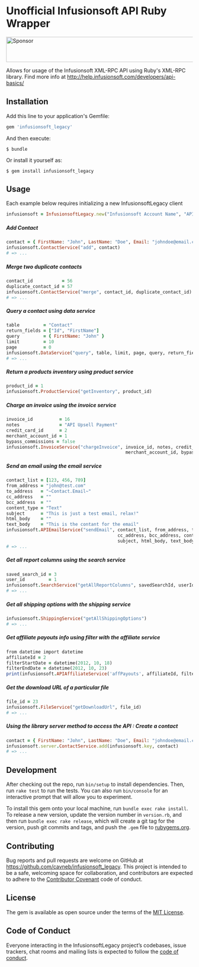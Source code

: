 # Unofficial Infusionsoft API Ruby Wrapper

<a href="https://app.codesponsor.io/link/Z24Ypyn8iC1Q4i6uCwNyLW3r/cavneb/infusionsoft_legacy" rel="nofollow"><img src="https://app.codesponsor.io/embed/Z24Ypyn8iC1Q4i6uCwNyLW3r/cavneb/infusionsoft_legacy.svg" style="width: 888px; height: 68px;" alt="Sponsor" /></a>

Allows for usage of the Infusionsoft XML-RPC API using Ruby's XML-RPC library. Find more info at http://help.infusionsoft.com/developers/api-basics/

## Installation

Add this line to your application's Gemfile:

```ruby
gem 'infusionsoft_legacy'
```

And then execute:

    $ bundle

Or install it yourself as:

    $ gem install infusionsoft_legacy

## Usage

Each example below requires initializing a new InfusionsoftLegacy client

```ruby
infusionsoft = InfusionsoftLegacy.new("Infusionsoft Account Name", "API Key Goes Here")
```

##### Add Contact

```ruby
contact = { FirstName: "John", LastName: "Doe", Email: "johndoe@email.com" }
infusionsoft.ContactService("add", contact)
# => ...
```

##### Merge two duplicate contacts

```ruby
contact_id           = 56
duplicate_contact_id = 57
infusionsoft.ContactService("merge", contact_id, duplicate_contact_id)
# => ...
```

##### Query a contact using data service

```ruby
table         = "Contact"
return_fields = ["Id", "FirstName"]
query         = { FirstName: "John" }
limit         = 10
page          = 0
infusionsoft.DataService("query", table, limit, page, query, return_fields)
# => ...
```

##### Return a products inventory using product service

```ruby
product_id = 1
infusionsoft.ProductService("getInventory", product_id)
```

##### Charge an invoice using the invoice service

```ruby
invoice_id          = 16
notes               = "API Upsell Payment"
credit_card_id      = 2
merchant_account_id = 1
bypass_commissions = false
infusionsoft.InvoiceService("chargeInvoice", invoice_id, notes, credit_card_id,
                                             merchant_account_id, bypass_commissions)
```

##### Send an email using the email service

```ruby
contact_list = [123, 456, 789]
from_address = "john@test.com"
to_address   = "~Contact.Email~"
cc_address   = ""
bcc_address  = ""
content_type = "Text"
subject      = "This is just a test email, relax!"
html_body    = ""
text_body    = "This is the contant for the email"
infusionsoft.APIEmailService("sendEmail", contact_list, from_address, to_address,
                                          cc_address, bcc_address, content_type,
                                          subject, html_body, text_body)
# => ...
```

##### Get all report columns using the search service

```ruby
saved_search_id = 3
user_id         = 1
infusionsoft.SearchService("getAllReportColumns", savedSearchId, userId)
# => ...
```

##### Get all shipping options with the shipping service

```ruby
infusionsoft.ShippingService("getAllShippingOptions")
# => ...
```

##### Get affiliate payouts info using filter with the affiliate service

```ruby
from datetime import datetime
affiliateId = 2
filterStartDate = datetime(2012, 10, 18)
filterEndDate = datetime(2012, 10, 23)
print(infusionsoft.APIAffiliateService('affPayouts', affiliateId, filterStartDate, filterEndDate))
```

##### Get the download URL of a particular file

```ruby
file_id = 23
infusionsoft.FileService("getDownloadUrl", file_id)
# => ...
```

##### Using the library server method to access the API : Create a contact

```ruby
contact = { FirstName: "John", LastName: "Doe", Email: "johndoe@email.com" }
infusionsoft.server.ContactService.add(infusionsoft.key, contact)
# => ...
```

## Development

After checking out the repo, run `bin/setup` to install dependencies. Then, run `rake test` to run the tests. You can also run `bin/console` for an interactive prompt that will allow you to experiment.

To install this gem onto your local machine, run `bundle exec rake install`. To release a new version, update the version number in `version.rb`, and then run `bundle exec rake release`, which will create a git tag for the version, push git commits and tags, and push the `.gem` file to [rubygems.org](https://rubygems.org).

## Contributing

Bug reports and pull requests are welcome on GitHub at https://github.com/cavneb/infusionsoft_legacy. This project is intended to be a safe, welcoming space for collaboration, and contributors are expected to adhere to the [Contributor Covenant](http://contributor-covenant.org) code of conduct.

## License

The gem is available as open source under the terms of the [MIT License](http://opensource.org/licenses/MIT).

## Code of Conduct

Everyone interacting in the InfusionsoftLegacy project’s codebases, issue trackers, chat rooms and mailing lists is expected to follow the [code of conduct](https://github.com/cavneb/infusionsoft_legacy/blob/master/CODE_OF_CONDUCT.md).
